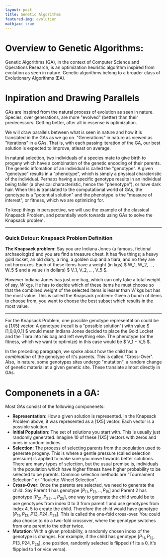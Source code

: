 ```yaml
---
layout: post
title: Genetic Algorithms
featured-img: evolution
mathjax: true
---
```


# Overview to Genetic Algorithms:
Genetic Algorithms (GA), in the context of Computer Science and Operations Research, is an optimization heuristic algorithm inspired from evolution as seen in nature. Genetic algorithms belong to a broader class of Evolutionary Algorithms (EA). 


# Inpiration and Drawing Parallels
GAs are inspired from the natural process of evolution as seen in nature. Species, over generations, are more "evolved"    (better) than their predecessors. Getting better, after all in essense is optimization. 

We will draw parallels between what is seen in nature and how it is translated in the GAs as we go on. "Generations" in nature as viewed as "iterations" in a GAs. That is, with each passing iteration of the GA, our best solution is expected to improve, atleast on average. 

In natural selection, two individuals of a species mate to give birth to progeny which have a combination of the genetic encoding of their parents. The genetic infomation of an individual is called the "genotype". A given "genotype" results in a "phenotype", which is simply a physical charateristic of the individual. Perhaps having a specific genotype results in an individual being taller (a physical characteristic, hence the "phenotype"), or have dark hair. When this is translated to the computational world of GAs, the genotype is a "potential solution" and the phenotype is the "measure of interest", or fitness, which we are optimizing for.  

To keep things in perspective, we will use the example of the classical Knapsack Problem, and potentially work towards using GAs to solve the Knapsack problem. 

---
### Quick Detour: Knapsack Problem Definition

**The Knapsack problem:** Say you are Indiana Jones (a famous, fictional archaeologist) and you are find a treasure chest. It has five things; a heavy gold locket, an old diary, a ring, a golden cup and a tiara, and no they are not horcruxes. Each of these items have a weight (in kgs) $ W_1, W_2, .. , W_5 $ and a value (in dollars) $ V_1, V_2, .. , V_5 $. 

However Indiana Jones has just one bag, which can only take a total weight of say, $W$ kgs. He has to decide which of these items he must choose so that the combined weight of the selected items is lesser than $W$ kgs but has the most value. This is called the Knapsack problem: Given a bunch of items to choose from, you want to choose the best subset which results in the most value.  

---

For the Knapsack Problem, one possible genotype representation could be a $[1X5]$ vector. A genotype (recall is a "possible solution") with value $ [1,0,0,0,1] $ would mean Indiana Jones decided to place the Gold Locket and the Tiara into his bag and left eveything else. The phenotype (or the fitness, which we want to optimize) in this case would be $ V_1 + V_5 $. 

In the preceding paragraph, we spoke about how the child has a *combination* of the genotype of it's parents. This is called "Cross-Over". Also, in nature, some genotypes sites undergo "mutation", a random change of genetic material at a given genetic site. These translate almost directly in GAs. 

# Componenets in a GA: 
Most GAs consist of the following componenets: 

* **Representation**: How a given solution is represented. In the Knapsack Problem above, it was represented as a $[1X5]$ vector. Each vector is a possible solution. 
* **Initial Population**: The set of solutions you start with. This is usually just randomly generated. Imagine 10 of these 
 $[1X5]$ vectors with zeros and ones in random indices. 
 * **Selection**: The process of selecting parents from the population used to generate progeny. This is where a gentle pressure (called selection pressure) is applied to make sure you move towards better solutions. There are many types of selection, but the usual premise is, individuals in the population which have higher fitness have higher probability to be selected to be parents. Common selection methods are "Tournament Selection" or "Roulette-Wheel Selection". 
 * **Cross-Over**: Once the parents are selected, we need to generate the child. Say Parent 1 has genotype $[ P_{11}, P_{12}, .. , P_{15} ]$ and Parent 2 has genotype $[ P_{21}, P_{22}, .. , P_{25} ]$, one way to generate the child would be to use genotypes from index 0 to 3 from parent 1 and use genotypes from index 4, 5 to create the child. Therefore the child would have genotype $[ P_{11}, P_{12}, P{13}, P{24}, P_{25} ]$. This is called the one-fold cross-over. You could also choose to do a two-fold crossover, where the genotype switches from one parent to the other twice. 
 * **Mutation**: With a given probability, a randomly chosen index of the genotype is changes. For example, if the child has genotype $[ P_{11}, P_{12}, P{13}, P{24}, P_{25} ]$, one position, randomly selected is flipped (if its a 0, it's flippled to 1 or vice versa). 


<!-- 
**Note** that you might have to adjust some CSS depending on the width and height of your logo. You can find Header / Navigation related SCSS in `_sass/layout/nav.scss`.

## Writing content

### Posts

Create a new Markdown file such as `2017-01-13-my-post.md` in `_post` folder. Configure YAML Front Matter (stuff between `---`):

```yaml

---
layout: post # needs to be post
title: Getting Started with Sleek # title of your post
featured-img: evolution #optional - if you want you can include hero image
---

```

#### Images

In case you want to add a hero image to the post, apart from changing `featured-img` in YAML, you also need to add the image file to the project. To do so, just upload an image in `.jpg` format to `_img` folder. The name must before the `.jpg` file extension has to match with `featured-img` in YAML. Next, run `gulp img` from command line to generate optimized version of the image and all the thumbnails. You have to restart  the jekyll server to see the changes. Sleek uses [Lazy Sizes](https://github.com/aFarkas/lazysizes) Lazy Loader for loading images. Check the link for more info. Lazy Sizes doesnt't require any configuration and it's going to be included in your bundled js file.

### Pages

The home page is located under `index.md` file. To change the content or design you have to edit the `default.html` file in `_layouts` folder.

In order to add a new page, create a new html or markdown file under root directory or inside `_pages` folder. To add a link to the page, edit `navigation` setting in `_config.yml`.

### Images TODO

Introduce gulp optimization

Breakpoint | Image Type | Width | Retina
------------ | ------------ | ------------- | -------------
xs |Post Thumb | 535px | 1070px
sm |Post Thumb | 500px| 1000px
md |Post Thumb | 329.375px | 658.75px
lg |Post Thumb | 445.625px | 891.25px
xl |Post Thumb | 353.125px | 706.25px

Breakpoint | Image Type | Width | Retina
------------ | ------------ | ------------- | -------------
xs |Post Hero | 535px | 1070px
sm |Post Hero | 500px| 1000px
md |Post Hero | 329.375px | 658.75px
lg |Post Hero | 445.625px | 891.25px
xl |Post Hero | 353.125px | 706.25px

### MathJax

If you want to use [MathJax](https://www.mathjax.org/) in your posts, add `mathjax: true` in [YAML front matter](https://jekyllrb.com/docs/frontmatter/) of your post:

```yaml
---
layout: post
title: Blog Post with MathJax
featured-img: sleek # optional - if you want you can include name of hero image
mathjax: true # add this line in order to enable MathJax in the post
---
```

#### Example

In N-dimensional simplex noise, the squared kernel summation radius $r^2$ is $\frac 1 2$
for all values of N. This is because the edge length of the N-simplex $s = \sqrt {\frac {N} {N + 1}}$
divides out of the N-simplex height $h = s \sqrt {\frac {N + 1} {2N}}$.
The kerel summation radius $r$ is equal to the N-simplex height $h$.

$$ r = h = \sqrt{\frac {1} {2}} = \sqrt{\frac {N} {N+1}} \sqrt{\frac {N+1} {2N}} $$
Happy hacking-->
